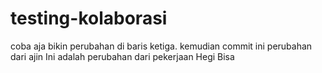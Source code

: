 # testing-kolaborasi

coba aja bikin perubahan di baris ketiga. kemudian commit
ini perubahan dari ajin
Ini adalah perubahan dari pekerjaan Hegi Bisa
